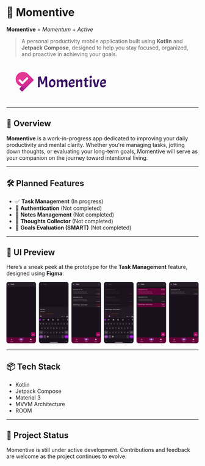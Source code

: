 

# 📱 Momentive 

**Momentive** = *Momentum* + *Active*

> A personal productivity mobile application built using **Kotlin** and **Jetpack Compose**, designed to help you stay focused, organized, and proactive in achieving your goals.

  <img src="assets/logo/app_logo_v2_cropped.png" alt="Momentive Logo" width="284" height="100">

---

## 🚀 Overview

**Momentive** is a work-in-progress app dedicated to improving your daily productivity and mental clarity. Whether you're managing tasks, jotting down thoughts, or evaluating your long-term goals, Momentive will serve as your companion on the journey toward intentional living.

---

## 🛠 Planned Features

- ✅ **Task Management** (In progress)  
- 🔐 **Authentication** (Not completed)  
- 📝 **Notes Management** (Not completed)  
- 💭 **Thoughts Collector** (Not completed)  
- 🎯 **Goals Evaluation (SMART)** (Not completed)

---

## 🎨 UI Preview

Here’s a sneak peek at the prototype for the **Task Management** feature, designed using **Figma**:

![Task Feature - Figma Prototype](assets/prototypes/task_feature_prototype.png)

---

## 📦 Tech Stack

- Kotlin  
- Jetpack Compose  
- Material 3  
- MVVM Architecture
- ROOM
  
---

## 🚧 Project Status

Momentive is still under active development. Contributions and feedback are welcome as the project continues to evolve.
